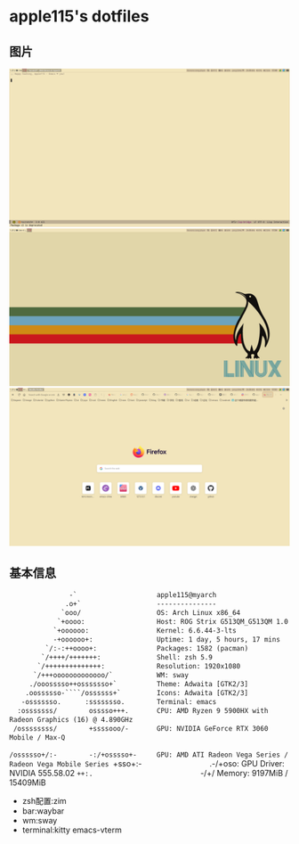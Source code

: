 # apple115's dotfiles

## 图片
![图片1](./images/image1.png)
![图片2](./images/image2.png)
![图片3](./images/image3.png)


## 基本信息
                   -`                    apple115@myarch
                  .o+`                   ---------------
                 `ooo/                   OS: Arch Linux x86_64
                `+oooo:                  Host: ROG Strix G513QM_G513QM 1.0
               `+oooooo:                 Kernel: 6.6.44-3-lts
               -+oooooo+:                Uptime: 1 day, 5 hours, 17 mins
             `/:-:++oooo+:               Packages: 1582 (pacman)
            `/++++/+++++++:              Shell: zsh 5.9
           `/++++++++++++++:             Resolution: 1920x1080
          `/+++ooooooooooooo/`           WM: sway
         ./ooosssso++osssssso+`          Theme: Adwaita [GTK2/3]
        .oossssso-````/ossssss+`         Icons: Adwaita [GTK2/3]
       -osssssso.      :ssssssso.        Terminal: emacs
      :osssssss/        osssso+++.       CPU: AMD Ryzen 9 5900HX with Radeon Graphics (16) @ 4.890GHz
     /ossssssss/        +ssssooo/-       GPU: NVIDIA GeForce RTX 3060 Mobile / Max-Q
   `/ossssso+/:-        -:/+osssso+-     GPU: AMD ATI Radeon Vega Series / Radeon Vega Mobile Series
  `+sso+:-`                 `.-/+oso:    GPU Driver: NVIDIA 555.58.02
 `++:.                           `-/+/   Memory: 9197MiB / 15409MiB


- zsh配置:zim
- bar:waybar
- wm:sway
- terminal:kitty emacs-vterm
